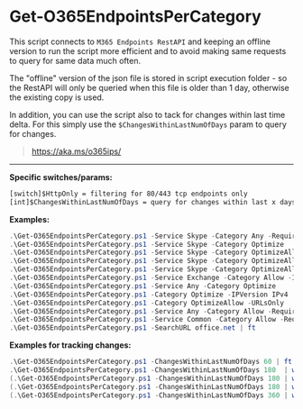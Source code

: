 # Get-O365EndpointsPerCategory

This script connects to `M365 Endpoints RestAPI` and keeping an offline version to run the script more efficient and to avoid making same requests to query for same data much often.

The "offline" version of the json file is stored in script execution folder - so the RestAPI will only be queried when this file is older than 1 day, otherwise the existing copy is used.

In addition, you can use the script also to tack for changes within last time delta. For this simply use the `$ChangesWithinLastNumOfDays` param to query for changes.

> <https://aka.ms/o365ips/>

---

**Specific switches/params:**

```txt
[switch]$HttpOnly = filtering for 80/443 tcp endpoints only
[int]$ChangesWithinLastNumOfDays = query for changes within last x days
```

**Examples:**

```powershell
.\Get-O365EndpointsPerCategory.ps1 -Service Skype -Category Any -Required $True -HttpOnly
.\Get-O365EndpointsPerCategory.ps1 -Service Skype -Category Optimize
.\Get-O365EndpointsPerCategory.ps1 -Service Skype -Category OptimizeAllow -IPsOnly
.\Get-O365EndpointsPerCategory.ps1 -Service Skype -Category OptimizeAllow -IPsOnly -IPVersion IPv4
.\Get-O365EndpointsPerCategory.ps1 -Service Skype -Category OptimizeAllow -URLsOnly
.\Get-O365EndpointsPerCategory.ps1 -Service Exchange -Category Allow -IPversion IPv6 -Required $True
.\Get-O365EndpointsPerCategory.ps1 -Service Any -Category Optimize
.\Get-O365EndpointsPerCategory.ps1 -Category Optimize -IPVersion IPv4
.\Get-O365EndpointsPerCategory.ps1 -Category OptimizeAllow -URLsOnly
.\Get-O365EndpointsPerCategory.ps1 -Service Any -Category Allow -Required $True -IPVersion IPv6
.\Get-O365EndpointsPerCategory.ps1 -Service Common -Category Allow -Required $True -IPversion IPv4
.\Get-O365EndpointsPerCategory.ps1 -SearchURL office.net | ft
```

**Examples for tracking changes:**

```powershell
.\Get-O365EndpointsPerCategory.ps1 -ChangesWithinLastNumOfDays 60 | ft
.\Get-O365EndpointsPerCategory.ps1 -ChangesWithinLastNumOfDays 180  | where serviceArea -like *skype* | ft
(.\Get-O365EndpointsPerCategory.ps1 -ChangesWithinLastNumOfDays 180 | where impact -like *remove*).urls | select -Unique
(.\Get-O365EndpointsPerCategory.ps1 -ChangesWithinLastNumOfDays 180 | where impact -like *add*).urls | select -Unique
(.\Get-O365EndpointsPerCategory.ps1 -ChangesWithinLastNumOfDays 360 | where impact -like *add*).ips | select -Unique
```
